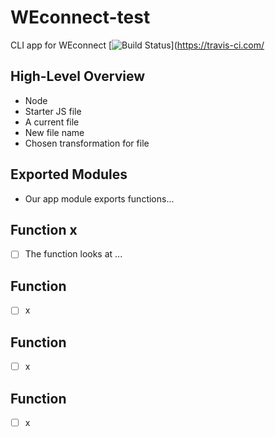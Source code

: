 # WEconnect-test
CLI app for WEconnect
[![Build Status](https://travis-ci.com/)](https://travis-ci.com/
## High-Level Overview
* Node
* Starter JS file
* A current file
* New file name 
* Chosen transformation for file

## Exported Modules
* Our app module exports functions...


## Function x
- [ ] The function looks at ...

## Function
- [ ] x

## Function
- [ ] x

##  Function
- [ ] x